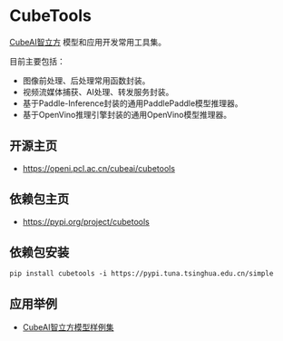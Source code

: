# CubeTools

[CubeAI智立方](https://openi.pcl.ac.cn/OpenI/cubeai) 模型和应用开发常用工具集。

目前主要包括：

- 图像前处理、后处理常用函数封装。
- 视频流媒体捕获、AI处理、转发服务封装。
- 基于Paddle-Inference封装的通用PaddlePaddle模型推理器。
- 基于OpenVino推理引擎封装的通用OpenVino模型推理器。

## 开源主页

- https://openi.pcl.ac.cn/cubeai/cubetools

## 依赖包主页 

- https://pypi.org/project/cubetools

## 依赖包安装

    pip install cubetools -i https://pypi.tuna.tsinghua.edu.cn/simple

## 应用举例

- [CubeAI智立方模型样例集](https://openi.pcl.ac.cn/cubeai-model-zoo/cubeai-model-zoo)

